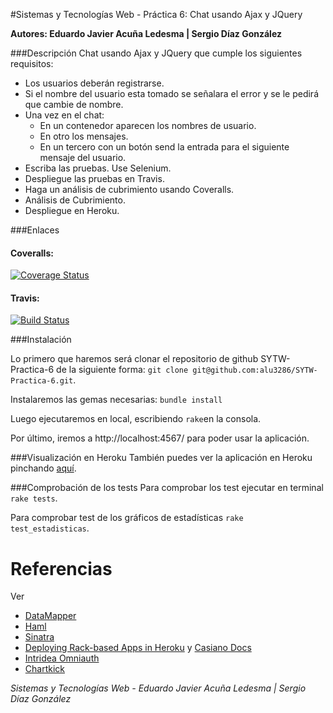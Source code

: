 #Sistemas y Tecnologías Web - Práctica 6: Chat usando Ajax y JQuery

**Autores: Eduardo Javier Acuña Ledesma | Sergio Díaz González**


###Descripción
Chat usando Ajax y JQuery que cumple los siguientes requisitos:

* Los usuarios deberán registrarse.
* Si el nombre del usuario esta tomado se señalara el error y se le pedirá que cambie de nombre.
* Una vez en el chat:
	- En un contenedor aparecen los nombres de usuario.
	- En otro los mensajes.
	- En un tercero con un botón send la entrada para el siguiente mensaje del usuario.
* Escriba las pruebas. Use Selenium.
* Despliegue las pruebas en Travis.
* Haga un análisis de cubrimiento usando Coveralls.
* Análisis de Cubrimiento.
* Despliegue en Heroku.

###Enlaces


#### Coveralls:
[![Coverage Status](https://coveralls.io/repos/alu3286/SYTW-Practica-6/badge.png?branch=test)](https://coveralls.io/r/alu3286/SYTW-Practica-6?branch=test)

#### Travis: 
[![Build Status](https://travis-ci.org/alu3286/SYTW-Practica-6.svg?branch=master)](https://travis-ci.org/alu3286/SYTW-Practica-6)

###Instalación

Lo primero que haremos será clonar el repositorio de github SYTW-Practica-6 de la siguiente forma: `git clone git@github.com:alu3286/SYTW-Practica-6.git`.

Instalaremos las gemas necesarias: `bundle install`

Luego ejecutaremos en local, escribiendo `rake`en la consola.

Por último, iremos a http://localhost:4567/ para poder usar la aplicación.


###Visualización en Heroku
También puedes ver la aplicación en Heroku pinchando [aquí](http://).

###Comprobación de los tests
Para comprobar los test ejecutar en terminal `rake tests`.

Para comprobar test de los gráficos de estadísticas `rake test_estadisticas`.


# Referencias

Ver

* [DataMapper](http://datamapper.org/getting-started.html)
* [Haml](http://haml.info/)
* [Sinatra](http://www.sinatrarb.com/)
* [Deploying Rack-based Apps in Heroku](https://devcenter.heroku.com/articles/rack) y [Casiano Docs](http://nereida.deioc.ull.es/~lpp/perlexamples/node483.html#section:herokupostgres)
* [Intridea Omniauth](https://github.com/intridea/omniauth)
* [Chartkick](https://github.com/ankane/chartkick)


*Sistemas y Tecnologías Web - Eduardo Javier Acuña Ledesma | Sergio Díaz González*

